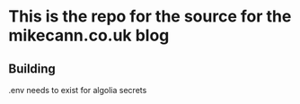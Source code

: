 # This is the repo for the source for the mikecann.co.uk blog

## Building

.env needs to exist for algolia secrets
